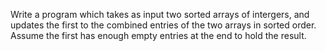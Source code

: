 Write a program which takes as input two sorted arrays of intergers, and
updates the first to the combined entries of the two arrays in sorted order.
Assume the first has enough empty entries at the end to hold the result.
